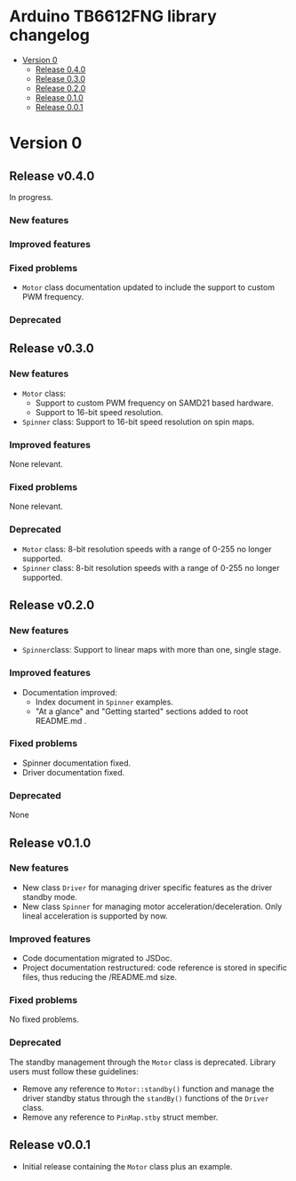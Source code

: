# Arduino TB6612FNG library changelog

- [Version 0](#version-0)
  * [Release 0.4.0](##release-v0.4.0)
  * [Release 0.3.0](##release-v0.3.0)
  * [Release 0.2.0](##release-v0.2.0)
  * [Release 0.1.0](##release-v0.1.0)
  * [Release 0.0.1](##release-v0.0.1)

# Version 0

## Release v0.4.0
In progress.

### New features
 
### Improved features

### Fixed problems
- `Motor` class documentation updated to include the support to custom PWM frequency.

### Deprecated


## Release v0.3.0
### New features
- `Motor` class: 
  * Support to custom PWM frequency on SAMD21 based hardware.
  * Support to 16-bit speed resolution.
- `Spinner` class: Support to 16-bit speed resolution on spin maps.
 
### Improved features
None relevant.

### Fixed problems
None relevant.

### Deprecated
- `Motor` class: 8-bit resolution speeds with a range of 0-255 no longer supported.
- `Spinner` class: 8-bit resolution speeds with a range of 0-255 no longer supported.

## Release v0.2.0
### New features
- `Spinner`class: Support to linear maps with more than one, single stage.

### Improved features
- Documentation improved:
  * Index document in `Spinner` examples.
  * "At a glance" and "Getting started" sections added to root README.md .

### Fixed problems
- Spinner documentation fixed.
- Driver documentation fixed.

### Deprecated
None

## Release v0.1.0
### New features
- New class `Driver` for managing driver specific features as the driver standby mode.
- New class `Spinner` for managing motor acceleration/deceleration. Only lineal acceleration is supported by now.

### Improved features
- Code documentation migrated to JSDoc.
- Project documentation restructured: code reference is stored in specific files, thus reducing the /README.md size.

### Fixed problems
No fixed problems.

### Deprecated
The standby management through the `Motor` class is deprecated. Library users must follow these guidelines:
- Remove any reference to `Motor::standby()` function and manage the driver standby status through the `standBy()` functions of the `Driver` class.
- Remove any reference to `PinMap.stby` struct member.

## Release v0.0.1
- Initial release containing the `Motor` class plus an example.
